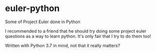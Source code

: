 # euler-python
Some of Project Euler done in Python

I recommended to a friend that he should try doing some project euler questions as a way to learn python.  It's only
fair that I try to do them too!

Written with Python 3.7 in mind, not that it really matters?
